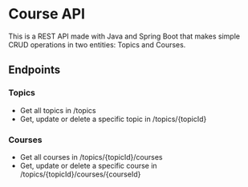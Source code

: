 # Course API

This is a REST API made with Java and Spring Boot that makes simple CRUD operations in two entities: Topics and Courses.

## Endpoints

### Topics

- Get all topics in /topics
- Get, update or delete a specific topic in /topics/{topicId}

### Courses

- Get all courses in /topics/{topicId}/courses
- Get, update or delete a specific course in /topics/{topicId}/courses/{courseId}
